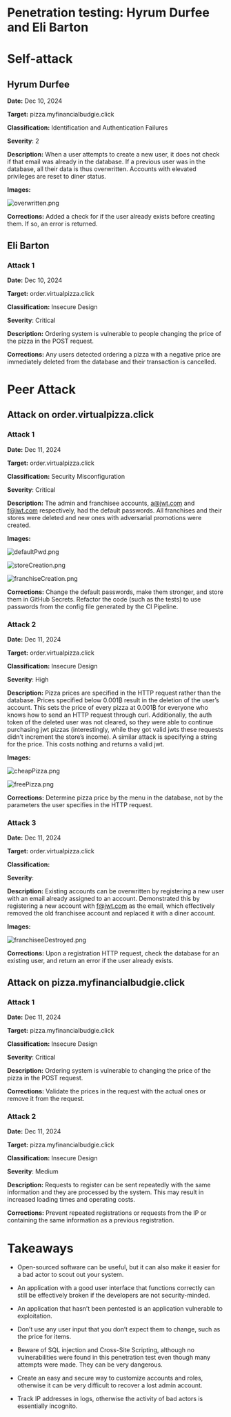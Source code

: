 # Penetration testing: Hyrum Durfee and Eli Barton

# Self-attack
## Hyrum Durfee

**Date:** Dec 10, 2024

**Target:** pizza.myfinancialbudgie.click

**Classification:** Identification and Authentication Failures

**Severity**: 2

**Description:** When a user attempts to create a new user, it does not check if that email was already in the database. If a previous user was in the database, all their data is thus overwritten. Accounts with elevated privileges are reset to diner status.

**Images:**

![overwritten.png](overwritten.png)

**Corrections:** Added a check for if the user already exists before creating them. If so, an error is returned.

## Eli Barton
### Attack 1
**Date:** Dec 10, 2024

**Target:** order.virtualpizza.click

**Classification:** Insecure Design

**Severity**: Critical

**Description:** Ordering system is vulnerable to people changing the price of the pizza in the POST request.

**Corrections:** Any users detected ordering a pizza with a negative price are immediately deleted from the database and their transaction is cancelled.

# Peer Attack
## Attack on order.virtualpizza.click

### Attack 1
**Date:** Dec 11, 2024

**Target:** order.virtualpizza.click

**Classification:** Security Misconfiguration

**Severity**: Critical

**Description:** The admin and franchisee accounts, a@jwt.com and f@jwt.com respectively, had the default passwords. All franchises and their stores were deleted and new ones with adversarial promotions were created.

**Images:**

![defaultPwd.png](defaultpwd.png)

![storeCreation.png](storeCreation.png)

![franchiseCreation.png](franchiseCreation.png)

**Corrections:** Change the default passwords, make them stronger, and store them in GitHub Secrets. Refactor the code (such as the tests) to use passwords from the config file generated by the CI Pipeline.

### Attack 2
**Date:** Dec 11, 2024

**Target:** order.virtualpizza.click

**Classification:** Insecure Design

**Severity**: High

**Description:** Pizza prices are specified in the HTTP request rather than the database. Prices specified below 0.001₿ result in the deletion of the user’s account. This sets the price of every pizza at 0.001₿ for everyone who knows how to send an HTTP request through curl. Additionally, the auth token of the deleted user was not cleared, so they were able to continue purchasing jwt pizzas (interestingly, while they got valid jwts these requests didn’t increment the store’s income). A similar attack is specifying a string for the price. This costs nothing and returns a valid jwt.

**Images:**

![cheapPizza.png](cheapPizza.png)

![freePizza.png](freePizza.png)

**Corrections:** Determine pizza price by the menu in the database, not by the parameters the user specifies in the HTTP request.

### Attack 3

**Date:** Dec 11, 2024

**Target:** order.virtualpizza.click

**Classification:** 

**Severity**: 

**Description:** Existing accounts can be overwritten by registering a new user with an email already assigned to an account. Demonstrated this by registering a new account with f@jwt.com as the email, which effectively removed the old franchisee account and replaced it with a diner account.

**Images:**

![franchiseeDestroyed.png](franchiseeDestroyed.png)

**Corrections:** Upon a registration HTTP request, check the database for an existing user, and return an error if the user already exists.

## Attack on pizza.myfinancialbudgie.click

### Attack 1
**Date:** Dec 11, 2024

**Target:** pizza.myfinancialbudgie.click

**Classification:** Insecure Design

**Severity**: Critical

**Description:** Ordering system is vulnerable to changing the price of the pizza in the POST request.

**Corrections:** Validate the prices in the request with the actual ones or remove it from the request.

### Attack 2
**Date:** Dec 11, 2024

**Target:** pizza.myfinancialbudgie.click

**Classification:** Insecure Design

**Severity**: Medium

**Description:** Requests to register can be sent repeatedly with the same information and they are processed by the system. This may result in increased loading times and operating costs. 

**Corrections:** Prevent repeated registrations or requests from the IP or containing the same information as a previous registration.

# Takeaways

- Open-sourced software can be useful, but it can also make it easier for a bad actor to scout out your system.

- An application with a good user interface that functions correctly can still be effectively broken if the developers are not security-minded.

- An application that hasn’t been pentested is an application vulnerable to exploitation.

- Don’t use any user input that you don’t expect them to change, such as the price for items.

- Beware of SQL injection and Cross-Site Scripting, although no vulnerabilities were found in this penetration test even though many attempts were made. They can be very dangerous.

- Create an easy and secure way to customize accounts and roles, otherwise it can be very difficult to recover a lost admin account.

- Track IP addresses in logs, otherwise the activity of bad actors is essentially incognito.
